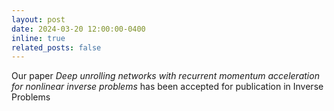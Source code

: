 ```yaml
---
layout: post
date: 2024-03-20 12:00:00-0400
inline: true
related_posts: false
---
```


Our paper <em>Deep unrolling networks with recurrent momentum acceleration for nonlinear inverse problems</em> has been accepted for publication in Inverse Problems
